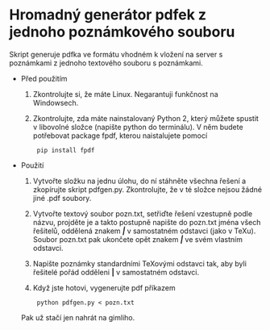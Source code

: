 # Hromadný generátor pdfek z jednoho poznámkového souboru

Skript generuje pdfka ve formátu vhodném k vložení na server s poznámkami z jednoho textového souboru s poznámkami.

- Před použitím
	1. Zkontrolujte si, že máte Linux. Negarantuji funkčnost na Windowsech.
	2. Zkontrolujte, zda máte nainstalovaný Python 2, který můžete spustit v libovolné složce (napište python do terminálu). V něm budete potřebovat package fpdf, kterou naistalujete pomocí
	
			pip install fpdf

- Použití
	1. Vytvořte složku na jednu úlohu, do ní stáhněte všechna řešení a zkopírujte skript pdfgen.py. Zkontrolujte, že v té složce nejsou žádné jiné .pdf soubory.
	2. Vytvořte textový soubor pozn.txt, setřiďte řešení vzestupně podle názvu, projděte je a takto postupně napište do pozn.txt jména všech řešitelů, oddělená znakem ***|*** v samostatném odstavci (jako v TeXu). Soubor pozn.txt pak ukončete opět znakem ***|*** ve svém vlastním odstavci.
	3. Napište poznámky standardními TeXovými odstavci tak, aby byli řešitelé pořád odděleni **|** v samostatném odstavci.
	4. Když jste hotovi, vygenerujte pdf příkazem
	
			python pdfgen.py < pozn.txt
		
	Pak už stačí jen nahrát na gimliho.
